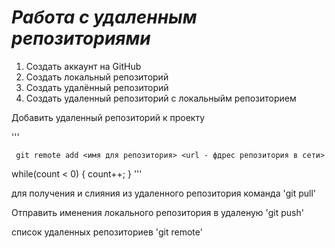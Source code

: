 # ***Работа с удаленным репозиториями***


1. Создать аккаунт на GitHub
2. Создать локальный репозиторий
3. Создать удалённый репозиторий
4. Создать удаленный репозиторий с локальныйм репозиторием

Добавить удаленный репозиторий к проекту

'''

     git remote add <имя для репозитория> <url - фдрес репозитория в сети>


while(count < 0)
{
  count++;
  }
'''

для получения и слияния из удаленного репозитория команда 'git pull'

Отправить именения локального репозитория в удаленую 'git push'

список удаленных репозиториев 'git remote'
